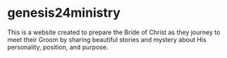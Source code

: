 # genesis24ministry
This is a website created to prepare the Bride of Christ as they journey to meet their Groom by sharing beautiful stories and mystery about His personality, position, and purpose.
